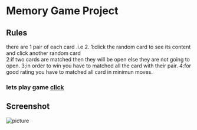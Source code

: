 # Memory Game Project

## Rules 
there are 1 pair of each card .i.e 2. 
1:click the  random card to see its content and click another random card  
2:if two cards are matched then they will be open else they are not going to open.
3;in order to win you have to matched all the card with their pair.
4:for good rating you have to matched all card in minimun moves.
### lets play game <a href="https://shadab97.github.io/fend-project-memory-game/">click</a>
## Screenshot
![picture](img/screenshot1.PNG)







